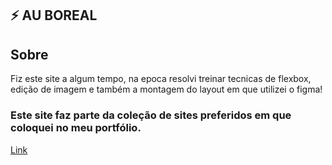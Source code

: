 ## ⚡️ AU BOREAL

 ## Sobre
 
 Fiz este site a algum tempo, na epoca resolvi treinar tecnicas de flexbox, edição de imagem e também a montagem do layout em que utilizei o figma!
 
 ###  Este site faz parte da coleção de sites preferidos em que coloquei no meu portfólio.
 [Link](https://lipzdev.github.io/Site-5/)
